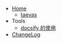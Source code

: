 * [Home](/)
  * [taevas](readme.md)
* Tools
  * [docsify 的使用](tools/docsify.md)
* [ChangeLog](changelog.md)